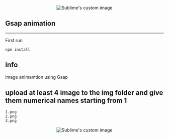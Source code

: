 <p align="center">
    <img src="https://raw.githubusercontent.com/hillelcoren/invoice-ninja/master/public/images/round_logo.png" alt="Sublime's custom image"/>
</p>

## Gsap animation 

---

First run 

`npm install`

## info

image animamtion using Gsap

## upload at least 4 image to the img folder and give them numerical names starting from 1

```
1.png
2.png
3.png
```

<p align="center">
    <img src="https://raw.githubusercontent.com/hillelcoren/invoice-ninja/master/public/images/round_logo.png" alt="Sublime's custom image"/>
</p>

